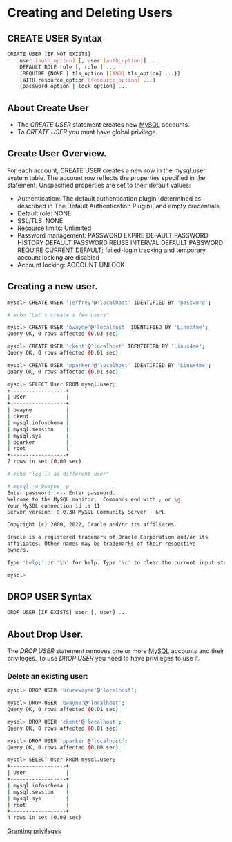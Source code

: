 # Creating and Deleting Users

## CREATE USER Syntax
```bash
CREATE USER [IF NOT EXISTS]
    user [auth_option] [, user [auth_option]] ...
    DEFAULT ROLE role [, role ] ...
    [REQUIRE {NONE | tls_option [[AND] tls_option] ...}]
    [WITH resource_option [resource_option] ...]
    [password_option | lock_option] ...
```
## About Create User
- The _CREATE USER_ statement creates new [MySQL](https://www.mysql.com) accounts.
- To _CREATE USER_ you must have global privilege.

## Create User Overview.
For each account, CREATE USER creates a new row in the mysql.user system table. The account row reflects the properties specified in the statement. Unspecified properties are set to their default values:

- Authentication: The default authentication plugin (determined as described in The Default Authentication Plugin), and empty credentials
- Default role: NONE
- SSL/TLS: NONE
- Resource limits: Unlimited
- Password management: PASSWORD EXPIRE DEFAULT PASSWORD HISTORY DEFAULT PASSWORD REUSE INTERVAL DEFAULT PASSWORD REQUIRE CURRENT DEFAULT; failed-login tracking and temporary account locking are disabled
- Account locking: ACCOUNT UNLOCK

## Creating a new user.
```bash
mysql> CREATE USER 'jeffrey'@'localhost' IDENTIFIED BY 'password';
```
```bash
# echo "Let's create a few users"

mysql> CREATE USER 'bwayne'@'localhost' IDENTIFIED BY 'Linux4me';
Query OK, 0 rows affected (0.03 sec)

mysql> CREATE USER 'ckent'@'localhost' IDENTIFIED BY 'Linux4me';
Query OK, 0 rows affected (0.01 sec)

mysql> CREATE USER 'pparker'@'localhost' IDENTIFIED BY 'Linux4me';
Query OK, 0 rows affected (0.01 sec)

mysql> SELECT User FROM mysql.user;
+------------------+
| User             |
+------------------+
| bwayne           |
| ckent            |
| mysql.infoschema |
| mysql.session    |
| mysql.sys        |
| pparker          |
| root             |
+------------------+
7 rows in set (0.00 sec)

# echo "log in as different user"

# mysql -u bwayne -p
Enter password: <-- Enter password.
Welcome to the MySQL monitor.  Commands end with ; or \g.
Your MySQL connection id is 11
Server version: 8.0.30 MySQL Community Server - GPL

Copyright (c) 2000, 2022, Oracle and/or its affiliates.

Oracle is a registered trademark of Oracle Corporation and/or its
affiliates. Other names may be trademarks of their respective
owners.

Type 'help;' or '\h' for help. Type '\c' to clear the current input statement.

mysql> 

```

## DROP USER Syntax
```bash
DROP USER [IF EXISTS] user [, user] ...
```
## About Drop User.
The _DROP USER_ statement removes one or more [MySQL](https://www.mysql.com) accounts and their privileges.
To use _DROP USER_ you need to have privileges to use it.
### Delete an existing user:
```bash
mysql> DROP USER 'brucewayne'@'localhost';
```

```bash
mysql> DROP USER 'bwayne'@'localhost';
Query OK, 0 rows affected (0.01 sec)

mysql> DROP USER 'ckent'@'localhost';
Query OK, 0 rows affected (0.01 sec)

mysql> DROP USER 'pparker'@'localhost';
Query OK, 0 rows affected (0.00 sec)

mysql> SELECT User FROM mysql.user;
+------------------+
| User             |
+------------------+
| mysql.infoschema |
| mysql.session    |
| mysql.sys        |
| root             |
+------------------+
4 rows in set (0.00 sec)
```

[Granting privileges](granting_privileges.md)